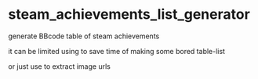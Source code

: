 # steam_achievements_list_generator

generate BBcode table of steam achievements

it can be limited using to save time of making some bored table-list

or just use to extract image urls
